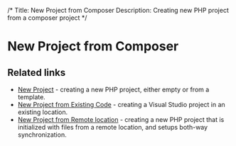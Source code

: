 /*
Title: New Project from Composer
Description: Creating new PHP project from a composer project
*/

# New Project from Composer


## Related links

- [New Project](new-project) - creating a new PHP project, either empty or from a template.
- [New Project from Existing Code](from-existing-code) - creating a Visual Studio project in an existing location.
- [New Project from Remote location](new-project-remote) - creating a new PHP project that is initialized with files from a remote location, and setups both-way synchronization.